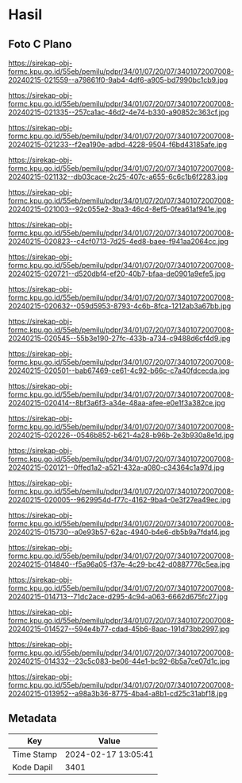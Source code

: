 # Hasil

## Foto C Plano

https://sirekap-obj-formc.kpu.go.id/55eb/pemilu/pdpr/34/01/07/20/07/3401072007008-20240215-021559--a79861f0-9ab4-4df6-a905-bd7990bc1cb9.jpg

https://sirekap-obj-formc.kpu.go.id/55eb/pemilu/pdpr/34/01/07/20/07/3401072007008-20240215-021335--257ca1ac-46d2-4e74-b330-a90852c363cf.jpg

https://sirekap-obj-formc.kpu.go.id/55eb/pemilu/pdpr/34/01/07/20/07/3401072007008-20240215-021233--f2ea190e-adbd-4228-9504-f6bd43185afe.jpg

https://sirekap-obj-formc.kpu.go.id/55eb/pemilu/pdpr/34/01/07/20/07/3401072007008-20240215-021132--db03cace-2c25-407c-a655-6c6c1b6f2283.jpg

https://sirekap-obj-formc.kpu.go.id/55eb/pemilu/pdpr/34/01/07/20/07/3401072007008-20240215-021003--92c055e2-3ba3-46c4-8ef5-0fea61af941e.jpg

https://sirekap-obj-formc.kpu.go.id/55eb/pemilu/pdpr/34/01/07/20/07/3401072007008-20240215-020823--c4cf0713-7d25-4ed8-baee-f941aa2064cc.jpg

https://sirekap-obj-formc.kpu.go.id/55eb/pemilu/pdpr/34/01/07/20/07/3401072007008-20240215-020721--d520dbf4-ef20-40b7-bfaa-de0901a9efe5.jpg

https://sirekap-obj-formc.kpu.go.id/55eb/pemilu/pdpr/34/01/07/20/07/3401072007008-20240215-020632--059d5953-8793-4c6b-8fca-1212ab3a67bb.jpg

https://sirekap-obj-formc.kpu.go.id/55eb/pemilu/pdpr/34/01/07/20/07/3401072007008-20240215-020545--55b3e190-27fc-433b-a734-c9488d6cf4d9.jpg

https://sirekap-obj-formc.kpu.go.id/55eb/pemilu/pdpr/34/01/07/20/07/3401072007008-20240215-020501--bab67469-ce61-4c92-b66c-c7a40fdcecda.jpg

https://sirekap-obj-formc.kpu.go.id/55eb/pemilu/pdpr/34/01/07/20/07/3401072007008-20240215-020414--8bf3a6f3-a34e-48aa-afee-e0e1f3a382ce.jpg

https://sirekap-obj-formc.kpu.go.id/55eb/pemilu/pdpr/34/01/07/20/07/3401072007008-20240215-020226--0546b852-b621-4a28-b96b-2e3b930a8e1d.jpg

https://sirekap-obj-formc.kpu.go.id/55eb/pemilu/pdpr/34/01/07/20/07/3401072007008-20240215-020121--0ffed1a2-a521-432a-a080-c34364c1a97d.jpg

https://sirekap-obj-formc.kpu.go.id/55eb/pemilu/pdpr/34/01/07/20/07/3401072007008-20240215-020005--9629954d-f77c-4162-9ba4-0e3f27ea49ec.jpg

https://sirekap-obj-formc.kpu.go.id/55eb/pemilu/pdpr/34/01/07/20/07/3401072007008-20240215-015730--a0e93b57-62ac-4940-b4e6-db5b9a7fdaf4.jpg

https://sirekap-obj-formc.kpu.go.id/55eb/pemilu/pdpr/34/01/07/20/07/3401072007008-20240215-014840--f5a96a05-f37e-4c29-bc42-d0887776c5ea.jpg

https://sirekap-obj-formc.kpu.go.id/55eb/pemilu/pdpr/34/01/07/20/07/3401072007008-20240215-014713--71dc2ace-d295-4c94-a063-6662d675fc27.jpg

https://sirekap-obj-formc.kpu.go.id/55eb/pemilu/pdpr/34/01/07/20/07/3401072007008-20240215-014527--594e4b77-cdad-45b6-8aac-191d73bb2997.jpg

https://sirekap-obj-formc.kpu.go.id/55eb/pemilu/pdpr/34/01/07/20/07/3401072007008-20240215-014332--23c5c083-be06-44e1-bc92-6b5a7ce07d1c.jpg

https://sirekap-obj-formc.kpu.go.id/55eb/pemilu/pdpr/34/01/07/20/07/3401072007008-20240215-013952--a98a3b36-8775-4ba4-a8b1-cd25c31abf18.jpg


## Metadata

| Key        | Value               |
| ---------- | ------------------- |
| Time Stamp | 2024-02-17 13:05:41 |
| Kode Dapil | 3401                |



